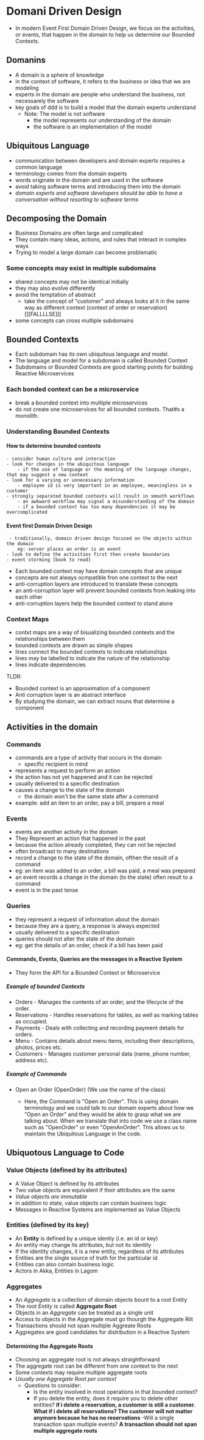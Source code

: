 # Domani Driven Design

- In modern Event First Domain Driven Design, we focus on the activities, or events, that happen in the domain to help us determine our Bounded Contexts.

## Domanins

- A domain is a sphere of knowledge
- in the context of software, it refers to the business or idea that we are modeling
- experts in the domain are people who understand the business, not necessarely the software
- key goals of ddd is to build a model that the domain experts understand
    - Note: The model is not software
        - the model represents our understanding of the domain
        - the software is an implementation of the model

## Ubiquitous Language

- communication between developers and domain experts requires a common language
- terminology comes from the domain experts
- words originate in the domain and are used in the software
- avoid taking software terms and introducing them into the domain
- *domain experts and software developers should be able to have a conversation without resorting to software terms*

## Decomposing the Domain

- Business Domains are often large and complicated
- They contain many ideas, actions, and rules that interact in complex ways
- Trying to model a large domain can become problematic

### Some concepts may exist in multiple subdomains

- shared concepts may not be identical initially
- they may also evolve differently
- avoid the temptation of abstract
    - take the concept of "customer" and always looks at it in the same way as different context (context of order or reservation) [[[FALLLLSE]]]
- some concepts can cross multiple subdomains

## Bounded Contexts

- Each subdomain has its own ubiquitous language and model.
- The language and model for a subdomain is called Bounded Context
- Subdomains or Bounded Contexts are good starting points for building Reactive Microservices

### Each bonded context can be a microservice

- break a bounded context into multiple microservices
- do not create one microservices for all bounded contexts. That#s a monolith.

### Understanding Bounded Contexts

#### How to determine bounded contexts

    - consider human culture and interaction
    - look for changes in the ubiquitous language
        - if the use of language or the meaning of the language changes, that may suggest a new context
    - look for a varying or unnecessary information
        - employee id is very important in an employee, meaningless in a customer
    - strongly separated bounded contexts will result in smooth workflows
        - an awkward workflow may signal a misunderstanding of the domain
        - if a bounded context has too many dependencies it may be overcomplicated

#### Event first Domain Driven Design
     - traditionally, domain driven design focused on the objects within the domain
        eg: server places an order is an event
    - look to define the activities first then create boundaries
    - event storming [book to read]

- Each bounded context may have domain concepts that are unique
- concepts are not always ocmpatible fron one context to the next
- anti-corruption layers are introduced to translate these concepts
- an anti-corruption layer will prevent bounded contexts from leaking into each other
- anti-corruption layers help the bounded context to stand alone

### Context Maps
- contxt maps are a way of bisualizing bounded contexts and the relationships between them
- bounded contexts are drawn as simple shapes
- lines connect the bounded contexts to indicate relationships
- lines may be labelled to indicate the nature of the relationship
- lines indicate dependencies

TLDR:
- Bounded context is an approximation of a component
- Anti corruption layer is an abstract interface 
- By studying the domain, we can extract nouns that determine a component

## Activities in the domain

### Commands

- commands are a type of activity that occurs in the domain
    - specific recipient in mind
- represents a request to perform an action
- the action has not yet happened and it can be rejected
- usually delivered to a specific destination
- causes a change to the state of the domain
    - the domain won't be the same state after a command
- example: add an item to an order, pay a bill, prepare a meal

### Events

- events are another activity in the domain
- They Represent an action that happened in the past
- because the action already completed, they can not be rejected
- often broadcast to many destinations
- record a change to the state of the domain, ofthen the result of a command
- eg: an item was added to an order, a bill was paid, a meal was prepared
- an event records a change in the domain (to the state) often result to a command
- event is in the past tense

### Queries

- they represent a request of information about the domain
- because they are a query, a response is always expected
- usually delivered to a specific destination
- queries should not alter the state of the domain
- eg: get the details of an order, check if a bill has been paid

#### Commands, Events, Queries are the messages in a Reactive System

- They form the API for a Bounded Context or Microservice

##### Example of bounded Contexts

- Orders - Manages the contents of an order, and the lifecycle of the order.
- Reservations - Handles reservations for tables, as well as marking tables as occupied.
- Payments - Deals with collecting and recording payment details for orders.
- Menu - Contains details about menu items, including their descriptions, photos, prices etc.
- Customers - Manages customer personal data (name, phone number, address etc).

##### Example of Commands

- Open an Order (OpenOrder) (We use the name of the class)

    - Here, the Command is "Open an Order". This is using domain terminology and we could talk to our domain experts about how we "Open an Order" and they would be able to grasp what we are talking about. When we translate that into code we use a class name such as "OpenOrder" or even "OpenAnOrder". This allows us to maintain the Ubiquitous Language in the code.

## Ubiquotous Language to Code

### Value Objects (defined by its attributes)

- A Value Object is defined by its attributes
- Two value objects are equivalent if their attributes are the same
- *Value objects are immutable*
- in addition to state, value objects can contain business logic
- Messages in Reactive Systems are implemented as Value Objects

### Entities (defined by its key)

- An **Entity** is defined by a unique identiy (i.e. an id or key)
- An entity may change its attributes, but not its identity
- If the identity changes, it is a new entity, regardless of its attributes
- Entities are the single source of truth for the particular id
- Entities can also contain business logic
- Actors in Akka, Entities in Lagom

### Aggregates

- An *Aggregate* is a collection of domain objects bount to a root Entity
- The root *Entity* is called **Aggregate Root**
- Objects in an *Aggregate* can be treated as a single unit
- Access to objects in the Aggregate must go thourgh the Aggregate Riit
- Transactions should not span multiple Aggreate Roots
- Aggregates are good candidates for distribution in a Reactive System

#### Determining the Aggregate Roots

- Choosing an aggregate root is not always straightforward
- The aggregate root can be different from one context to the next
- Some contexts may require multiple aggregate roots
- *Usually one Aggregate Root per context*
    - Questions to consider:
        - Is the entity involved in most operations in that bounded context?
        - If you delete the entity, does it require you to delete other entities? **if i delete a reservation, a customer is still a customer. What if i delete all reservations? The customer will not matter anymore because he has no reservations**
        -Will a single transaction span multiple events? **A transaction should not span multiple aggregate roots**
